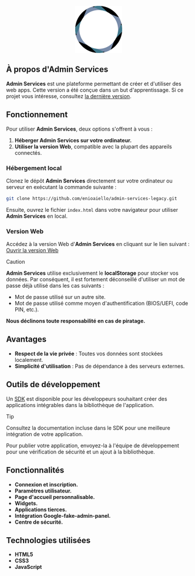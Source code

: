 <p align="center">
    <img src="assets/img/logo.png" alt="Admin Services Logo" height="128">
</p>

## À propos d'Admin Services

**Admin Services** est une plateforme permettant de créer et d'utiliser des web apps. Cette version a été conçue dans un but d'apprentissage. Si ce projet vous intéresse, consultez [la dernière version](https://github.com/enioaiello/admin-services/).

## Fonctionnement

Pour utiliser **Admin Services**, deux options s'offrent à vous :

1. **Héberger Admin Services sur votre ordinateur.**
2. **Utiliser la version Web**, compatible avec la plupart des appareils connectés.

### Hébergement local

Clonez le dépôt **Admin Services** directement sur votre ordinateur ou serveur en exécutant la commande suivante :

```bash
git clone https://github.com/enioaiello/admin-services-legacy.git
```

Ensuite, ouvrez le fichier `index.html` dans votre navigateur pour utiliser **Admin Services** en local.

### Version Web

Accédez à la version Web d'**Admin Services** en cliquant sur le lien suivant :  
[Ouvrir la version Web](https://enioaiello.github.io/admin-services-legacy/)

> [!CAUTION]  
> **Admin Services** utilise exclusivement le **localStorage** pour stocker vos données. Par conséquent, il est fortement déconseillé d'utiliser un mot de passe déjà utilisé dans les cas suivants :  
> - Mot de passe utilisé sur un autre site.  
> - Mot de passe utilisé comme moyen d'authentification (BIOS/UEFI, code PIN, etc.).  
>  
> **Nous déclinons toute responsabilité en cas de piratage.**

## Avantages

- **Respect de la vie privée** : Toutes vos données sont stockées localement.
- **Simplicité d'utilisation** : Pas de dépendance à des serveurs externes.

## Outils de développement

Un [SDK](assets/files/sdk.zip) est disponible pour les développeurs souhaitant créer des applications intégrables dans la bibliothèque de l'application.

> [!TIP]  
> Consultez la documentation incluse dans le SDK pour une meilleure intégration de votre application.

Pour publier votre application, envoyez-la à l'équipe de développement pour une vérification de sécurité et un ajout à la bibliothèque.

## Fonctionnalités

- **Connexion et inscription.**
- **Paramètres utilisateur.**
- **Page d'accueil personnalisable.**
- **Widgets.**
- **Applications tierces.**
- **Intégration Google-fake-admin-panel.**
- **Centre de sécurité.**

## Technologies utilisées

- **HTML5**
- **CSS3**
- **JavaScript**

